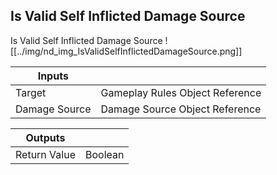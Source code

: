 ## Is Valid Self Inflicted Damage Source
Is Valid Self Inflicted Damage Source
![[../img/nd_img_IsValidSelfInflictedDamageSource.png]]

|Inputs||
|--|--|
| Target | Gameplay Rules Object Reference |
| Damage Source | Damage Source Object Reference |

|Outputs||
|--|--|
| Return Value | Boolean |
